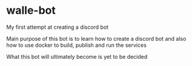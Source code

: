 # walle-bot

My first attempt at creating a discord bot

Main purpose of this bot is to learn how to create a discord bot
and also how to use docker to build, publish and run the services

What this bot will ultimately become is yet to be decided
